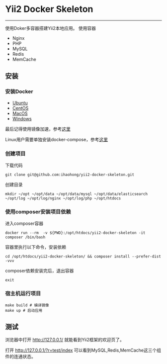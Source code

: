# Yii2 Docker Skeleton

---

使用Doker多容器搭建Yii2本地应用。
使用容器
- Nginx
- PHP
- MySQL
- Redis
- MemCache

## 安装
### 安装Docker
- [Ubuntu](https://github.com/yeasy/docker_practice/blob/master/install/ubuntu.md)
- [CentOS](https://github.com/yeasy/docker_practice/blob/master/install/centos.md)
- [MacOS](https://github.com/yeasy/docker_practice/blob/master/install/mac.md)
- [Windows](https://github.com/yeasy/docker_practice/blob/master/install/windows.md)

最后记得使用镜像加速，参考[这里](https://github.com/yeasy/docker_practice/blob/master/install/mirror.md)

Linux用户需要单独安装docker-compose，参考[这里](https://github.com/yeasy/docker_practice/blob/master/compose/install.md)

### 创建项目

下载代码
```shell
git clone git@github.com:ihaohong/yii2-docker-skeleton.git
```

创建目录
```shell
mkdir ~/opt ~/opt/data ~/opt/data/mysql ~/opt/data/elasticsearch ~/opt/log ~/opt/log/nginx ~/opt/log/php ~/opt/htdocs
```

### 使用composer安装项目依赖
进入composer容器
```shell
docker run --rm  -v ${PWD}:/opt/htdocs/yii2-docker-skeleton -it composer /bin/bash
```

容器里执行以下命令，安装依赖
```shell
cd /opt/htdocs/yii2-docker-skeleton/ && composer install --prefer-dist -vvv
```

composer依赖安装完后，退出容器
```shell
exit
```

### 宿主机运行项目
```shell
make build # 编译镜像
make up # 启动应用
```

## 测试

浏览器中打开
http://127.0.0.1/
就能看到Yii2框架的欢迎页了。

打开 http://127.0.0.1/?r=test/index
可以看到MySQL,Redis,MemCache这三个组件的连通状态。


